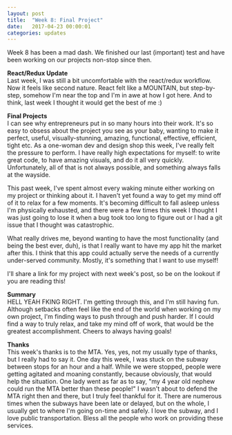 ```yaml
---
layout: post
title:  "Week 8: Final Project"
date:   2017-04-23 00:00:01
categories: updates
---
```


Week 8 has been a mad dash. We finished our last (important) test and have been working on our projects non-stop since then.

<b> React/Redux Update </b><br>
Last week, I was still a bit uncomfortable with the react/redux workflow. Now it feels like second nature. React felt like a MOUNTAIN, but step-by-step, somehow I'm near the top and I'm in awe at how I got here. And to think, last week I thought it would get the best of me :)

<b> Final Projects </b><br>
I can see why entrepreneurs put in so many hours into their work. It's so easy to obsess about the project you see as your baby, wanting to make it perfect, useful, visually-stunning, amazing, functional, effective, efficient, tight etc. As a one-woman dev and design shop this week, I've really felt the pressure to perform. I have really high expectations for myself: to write great code, to have amazing visuals, and do it all very quickly. Unfortunately, all of that is not always possible, and something always falls at the wayside. 

This past week, I've spent almost every waking minute either working on my project or thinking about it. I haven't yet found a way to get my mind off of it to relax for a few moments. It's becoming difficult to fall asleep unless I'm physically exhausted, and there were a few times this week I thought I was just going to lose it when a bug took too long to figure out or I had a git issue that I thought was catastrophic. 

What really drives me, beyond wanting to have the most functionality (and being the best ever, duh), is that I really want to have my app hit the market after this. I think that this app could actually serve the needs of a currently under-served community. Mostly, it's something that I want to use myself!

I'll share a link for my project with next week's post, so be on the lookout if you are reading this!

<b> Summary </b><br>
HELL YEAH FKING RIGHT. I'm getting through this, and I'm still having fun. Although setbacks often feel like the end of the world when working on my own project, I'm finding ways to push through and push harder. If I could find a way to truly relax, and take my mind off of work, that would be the greatest accomplishment. Cheers to always having goals!

<b> Thanks </b><br>
This week's thanks is to the MTA. Yes, yes, not my usually type of thanks, but I really had to say it. One day this week, I was stuck on the subway between stops for an hour and a half. While we were stopped, people were getting agitated and moaning constantly, because obviously, that would help the situation. One lady went as far as to say, "my 4 year old nephew could run the MTA better than these people!" I wasn't about to defend the MTA right then and there, but I truly feel thankful for it. There are numerous times when the subways have been late or delayed, but on the whole, I usually get to where I'm going on-time and safely. I love the subway, and I love public transportation. Bless all the people who work on providing these services.